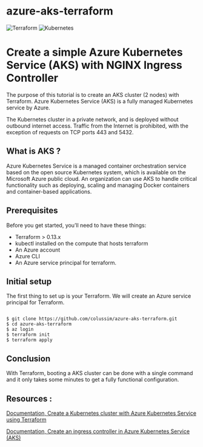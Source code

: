 # azure-aks-terraform
![Terraform](https://img.shields.io/badge/terraform-%235835CC.svg?style=for-the-badge&logo=terraform&logoColor=white) ![Kubernetes](https://img.shields.io/badge/kubernetes-%23326ce5.svg?style=for-the-badge&logo=kubernetes&logoColor=white)

# Create a simple Azure Kubernetes Service (AKS) with NGINX Ingress Controller

The purpose of this tutorial is to create an AKS cluster (2 nodes) with Terraform. Azure Kubernetes Service (AKS) is a fully managed Kubernetes service by Azure.

The Kubernetes cluster in a private network, and is deployed without outbound internet access. 
Traffic from the Internet is prohibited, with the exception of requests on TCP ports 443 and 5432.

## What is AKS ?
Azure Kubernetes Service is a managed container orchestration service based on the open source Kubernetes system, which is available on the Microsoft Azure public cloud. 
An organization can use AKS to handle critical functionality such as deploying, scaling and managing Docker containers and container-based applications.

## Prerequisites

Before you get started, you’ll need to have these things:
* Terraform > 0.13.x
* kubectl installed on the compute that hosts terraform
* An Azure account 
* Azure CLI 
* An Azure service principal for terraform.

## Initial setup

The first thing to set up is your Terraform. We will create an Azure service principal for Terraform.

```

$ git clone https://github.com/colussim/azure-aks-terraform.git
$ cd azure-aks-terraform
$ az login
$ terraform init
$ terraform apply

```

## Conclusion

With Terraform, booting a AKS cluster can be done with a single command and it only takes some minutes to get a fully functional configuration.

## Resources :

[Documentation, Create a Kubernetes cluster with Azure Kubernetes Service using Terraform](https://docs.microsoft.com/en-us/azure/developer/terraform/create-k8s-cluster-with-tf-and-aks#set-up-azure-storage-to-store-terraform-state "Microsoft AKS Documentation")

[Documentation, Create an ingress controller in Azure Kubernetes Service (AKS)](https://docs.microsoft.com/en-us/azure/aks/ingress-basic?tabs=azure-cli "Create an ingress controller in Azure Kubernetes Service (AKS)")


